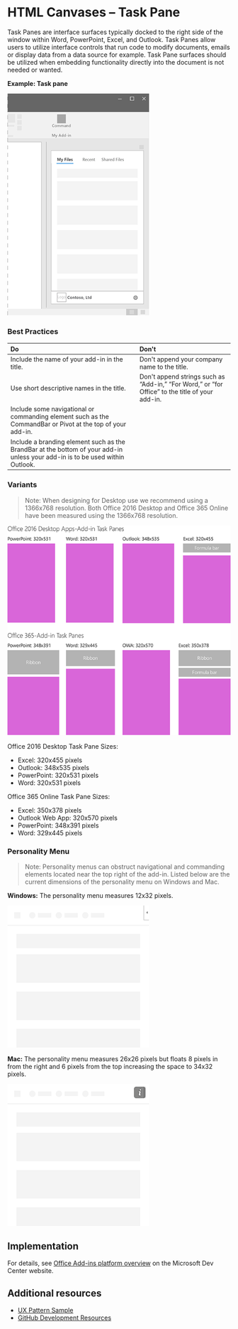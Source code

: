 # HTML Canvases – Task Pane
 
Task Panes are interface surfaces typically docked to the right side of the window within Word, PowerPoint, Excel, and Outlook. Task Panes allow users to utilize interface controls that run code to modify documents, emails or display data from a data source for example. Task Pane surfaces should be utilized when embedding functionality directly into the document is not needed or wanted.

**Example: Task pane**

![Image displaying a typical task pane layout](../images/overview_withApp_taskPane.png)

### Best Practices

|**Do**|**Don't**|
|:-----|:--------|
|Include the name of your add-in in the title.|Don't append your company name to the title.|
|Use short descriptive names in the title.|Don't append strings such as “Add-in,” “For Word,” or “for Office” to the title of your add-in.|
|Include some navigational or commanding element such as the CommandBar or Pivot at the top of your add-in.||
|Include a branding element such as the BrandBar at the bottom of your add-in unless your add-in is to be used within Outlook.||

### Variants

> Note: When designing for Desktop use we recommend using a 1366x768 resolution. Both Office 2016 Desktop and Office 365 Online have been measured using the 1366x768 resolution.

![Image displaying the various Task Pane sizes at 1366x768](../images/addinTaskpaneSizes.png)

Office 2016 Desktop Task Pane Sizes:
* Excel: 320x455 pixels
* Outlook: 348x535 pixels
* PowerPoint: 320x531 pixels
* Word: 320x531 pixels

Office 365 Online Task Pane Sizes:
* Excel: 350x378 pixels
* Outlook Web App: 320x570 pixels
* PowerPoint: 348x391 pixels
* Word: 329x445 pixels

### Personality Menu

> Note: Personality menus can obstruct navigational and commanding elements located near the top right of the add-in. Listed below are the current dimensions of the personality menu on Windows and Mac.

**Windows:** The personality menu measures 12x32 pixels.

![Image showing the personality meny on Windows Desktop](../images/personalityMenu_Win.png)

**Mac:** The personality menu measures 26x26 pixels but floats 8 pixels in from the right and 6 pixels from the top increasing the space to 34x32 pixels.

![Image showing the personality meny on Mac Desktop](../images/personalityMenu_Mac.png)

## Implementation

For details, see [Office Add-ins platform overview](https://dev.office.com/docs/add-ins/overview/office-add-ins) on the Microsoft Dev Center website.

## Additional resources

* [UX Pattern Sample](https://office.visualstudio.com/DefaultCollection/OC/_git/GettingStarted-FabricReact)
* [GitHub Development Resources](https://github.com/OfficeDev/Office-Add-in-UX-Design-Patterns-Code)

